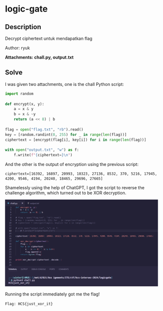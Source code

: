 # logic-gate

## Description

Decrypt ciphertext untuk mendapatkan flag

Author: ryuk

**Attachments: chall.py, output.txt**

## Solve

I was given two attachments, one is the chall Python script:

```py
import random

def encrypt(x, y):
    a = x & y
    b = x & ~y
    return (a << 8) | b

flag = open("flag.txt", "rb").read()
key = [random.randint(0, 255) for _ in range(len(flag))]
ciphertext = [encrypt(flag[i], key[i]) for i in range(len(flag))]

with open("output.txt", "w") as f:
    f.write(f"{ciphertext=}\n")
```

And the other is the output of encryption using the previous script:

```
ciphertext=[16392, 16897, 20993, 10323, 27136, 8532, 370, 5216, 17945, 4200, 9546, 4194, 20240, 18465, 29696, 27665]
```

Shamelessly using the help of ChatGPT, I got the script to reverse the challenge algorithm, which turned out to be XOR decryption.

![xor](xor.png)

Running the script immediately got me the flag!

`Flag: HCS{just_xor_it}`
